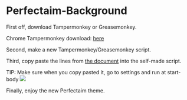 # Perfectaim-Background

First off, download Tampermonkey or Greasemonkey.

Chrome Tampermonkey download: <a href="https://chrome.google.com/webstore/detail/tampermonkey/dhdgffkkebhmkfjojejmpbldmpobfkfo">here</a>

Second, make a new Tampermonkey/Greasemonkey script.

Third, copy paste the lines from <a href="https://github.com/Jasperkiller1/Perfectaim-Background/blob/master/Perfectaim_Background.user.js">the document</a> into the self-made script.

TIP: Make sure when you copy pasted it, go to settings and run at start-body
<img src="https://i.imgur.com/KIVC6rY.png">

Finally, enjoy the new Perfectaim theme.
